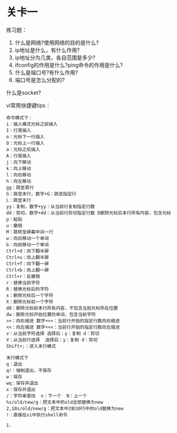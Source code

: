 # 关卡一

练习题：

1. 什么是网络?使用网络的目的是什么?
2. ip地址是什么，有什么作用?
3. ip地址分为几类，各自范围是多少?
4. ifconfig的作用是什么?ping命令的作用是什么?
5. 什么是端口号?有什么作用?
6. 端口号是怎么分配的?

什么是socket?

vi常用快捷键tips：

```
命令模式下：
i：插入模式光标之前插入
I：行首插入
o：光标下一行插入
O：光标上一行插入
a：光标之后插入
A：行尾插入
j：向下移动
k：向上移动
l：向右移动
h：向左移动
gg：跳至首行
G：跳至末行，数字+G：跳至指定行
L：跳至末行
yy：复制，数字+yy：从当前行复制指定行数
dd：剪切，数字+dd：从当前行剪切指定行数 D删除光标后本行所有内容，包含光标
p：粘贴
u：撤销
M：跳转至屏幕中间一行
w：向后移动一个单词
b：向前移动一个单词
Ctrl+d：向下翻半屏
Ctrl+u：向上翻半屏
Ctrl+f：向下翻一屏
Ctrl+b：向上翻一屏
Ctrl+r：反撤销
r：替换当前字符
R：替换光标后的字符
x：删除光标后一个字符
X：删除光标前一个字符
d0：删除光标前本行所有内容，不包含当前光标所在位置
dw：删除光标开始位置的单词，包含当前字符
>>：向右缩进 数字+>>：当前行开始的指定行数向右缩进
<<：向左缩进 数字+<<：当前行开始的指定行数向左缩进
v：从当前字符选择 选择后：y：复制 d：剪切
V：从当前行选择  选择后：y：复制 d：剪切
Shift+;：进入末行模式

末行模式下
q：退出
q!：强制退出，不保存
w：保存
wq：保存并退出
x：保存并退出
/：字符串查找  n：下一个  N：上一个
%s/old/new/g：把文本中的old全部替换为new
2,10s/old/new/g：把文本中2到10行中的old替换为new
!：直接在vi中执行shell命令
```

```
1.
```



